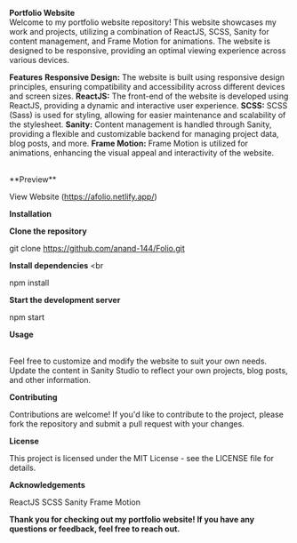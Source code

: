 **Portfolio Website**
<br />
Welcome to my portfolio website repository! This website showcases my work and projects, utilizing a combination of ReactJS, SCSS, Sanity for content management, and Frame Motion for animations. The website is designed to be responsive, providing an optimal viewing experience across various devices.

**Features**
**Responsive Design:** The website is built using responsive design principles, ensuring compatibility and accessibility across different devices and screen sizes.
**ReactJS:** The front-end of the website is developed using ReactJS, providing a dynamic and interactive user experience.
**SCSS:** SCSS (Sass) is used for styling, allowing for easier maintenance and scalability of the stylesheet.
**Sanity:** Content management is handled through Sanity, providing a flexible and customizable backend for managing project data, blog posts, and more.
**Frame Motion:** Frame Motion is utilized for animations, enhancing the visual appeal and interactivity of the website.

<br />
**Preview**
<br />

View Website (https://afolio.netlify.app/)
<br />

**Installation**

**Clone the repository**
<br />

git clone https://github.com/anand-144/Folio.git
<br />

**Install dependencies**
<br 

npm install
<br />

**Start the development server**
<br />

npm start
<br />

**Usage**

<br />
Feel free to customize and modify the website to suit your own needs. Update the content in Sanity Studio to reflect your own projects, blog posts, and other information.
<br />

**Contributing**

Contributions are welcome! If you'd like to contribute to the project, please fork the repository and submit a pull request with your changes.
<br />

**License**

This project is licensed under the MIT License - see the LICENSE file for details.
<br />

**Acknowledgements**

ReactJS
SCSS
Sanity
Frame Motion

**Thank you for checking out my portfolio website! If you have any questions or feedback, feel free to reach out.**
